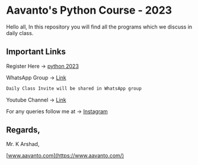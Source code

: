 # Aavanto's Python Course - 2023

Hello all, In this repository you will find all the programs which we discuss in daily class.

## Important Links

Register Here -> [python 2023](https://aavanto.com/python)

WhatsApp Group -> [Link](https://chat.whatsapp.com/BcNsJHMc3z1A6ga5yZXTCx)

```bash
Daily Class Invite will be shared in WhatsApp group
```

Youtube Channel -> [Link](https://youtube.com/@aavantotechnology)

For any queries follow me at ->  [Instagram](https://www.instagram.com/arshad.k.272/)


## Regards,

Mr. K Arshad,

[www.aavanto.com](https://www.aavanto.com/)
